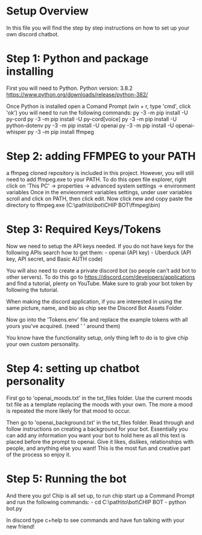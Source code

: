 # Setup Overview
In this file you will find the step by step instructions on how to set up your own discord chatbot.

# Step 1: Python and package installing
First you will need to Python. 
    Python version: 3.8.2
    https://www.python.org/downloads/release/python-382/ 

Once Python is installed open a Comand Prompt (win + r, type 'cmd', click 'ok')
    you will need to run the following commands:
        py -3 -m pip install -U py-cord
        py -3 -m pip install -U py-cord[voice]
        py -3 -m pip install -U python-dotenv
        py -3 -m pip install -U openai
        py -3 -m pip install -U openai-whisper
        py -3 -m pip install ffmpeg

# Step 2: adding FFMPEG to your PATH
a ffmpeg cloned repository is included in this project. However, you will still need to add ffmpeg.exe to your PATH. 
To do this open file explorer, right click on 'This PC' -> properties -> advanced system settings -> environment variables
Once in the envieonment variables settings, under user variables scroll and click on PATH, then click edit.
Now click new and copy paste the directory to ffmpeg.exe (C:\path\to\bot\CHIP BOT\ffmpeg\bin)

# Step 3: Required Keys/Tokens
Now we need to setup the API keys needed. If you do not have keys for the following APIs search how to get them: 
    - openai (API key)
    - Uberduck (API key, API secret, and Basic AUTH code)

You will also need to create a private discord bot (so people can't add bot to other servers).
To do this go to https://discord.com/developers/applications and find a tutorial, plenty on YouTube.
Make sure to grab your bot token by following the tutorial.

When making the discord application, if you are interested in using the same picture, name, and bio as chip see the Discord Bot
Assets Folder. 

Now go into the 'Tokens.env' file and replace the example tokens with all yours you've acquired. (need ' ' around them)

You know have the functionality setup, only thing left to do is to give chip your own custom personality. 

# Step 4: setting up chatbot personality
First go to 'openai_moods.txt' in the txt_files folder. Use the current moods txt file as a template replacing the moods with 
your own. The more a mood is repeated the more likely for that mood to occur. 

Then go to 'openai_background.txt' in the txt_files folder. Read through and follow instructions on creating a background for 
your bot. Essentially you can add any information you want your bot to hold here as all this text is placed before the prompt 
to openai. Give it likes, dislikes, relationships with people, and anything else you want! This is the most fun and creative 
part of the process so enjoy it. 

# Step 5: Running the bot 
And there you go! Chip is all set up, to run chip start up a Command Prompt and run the following commands: 
    - cd C:\path\to\bot\CHIP BOT
    - python bot.py

In discord type c+help to see commands and have fun talking with your new friend!